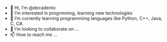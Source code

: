 - 👋 Hi, I’m @decadento
- 👀 I’m interested in progrmming, learning new technologies
- 🌱 I’m currently learning programmimg languages like Python, C++, Java, C, C#.
- 💞️ I’m looking to collaborate on ...
- 📫 How to reach me ...

<!---
decadento/decadento is a ✨ special ✨ repository because its `README.md` (this file) appears on your GitHub profile.
You can click the Preview link to take a look at your changes.
--->
